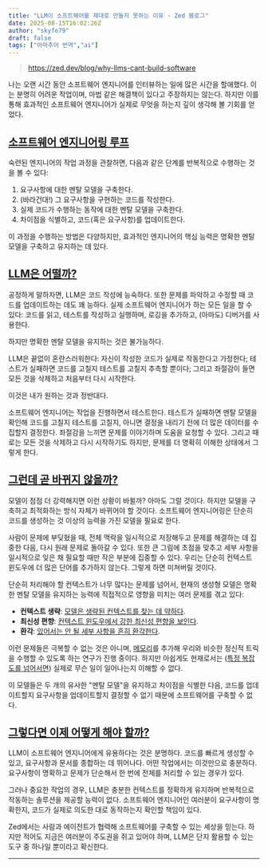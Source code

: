 ```yaml
---
title: "LLM이 소프트웨어를 제대로 만들지 못하는 이유 - Zed 블로그"
date: 2025-08-15T16:02:26Z
author: "skyfe79"
draft: false
tags: ["아마추어 번역","ai"]
---
```


> https://zed.dev/blog/why-llms-cant-build-software

나는 오랜 시간 동안 소프트웨어 엔지니어를 인터뷰하는 일에 많은 시간을 할애했다. 이는 분명히 어려운 작업이며, 마법 같은 해결책이 있다고 주장하지는 않는다. 하지만 이를 통해 효과적인 소프트웨어 엔지니어가 실제로 무엇을 하는지 깊이 생각해 볼 기회를 얻었다.


## [소프트웨어 엔지니어링 루프](https://zed.dev/#the-software-engineering-loop)

숙련된 엔지니어의 작업 과정을 관찰하면, 다음과 같은 단계를 반복적으로 수행하는 것을 볼 수 있다:

1. 요구사항에 대한 멘탈 모델을 구축한다.
2. (바라건대!) 그 요구사항을 구현하는 코드를 작성한다.
3. 실제 코드가 수행하는 동작에 대한 멘탈 모델을 구축한다.
4. 차이점을 식별하고, 코드(혹은 요구사항)를 업데이트한다.

이 과정을 수행하는 방법은 다양하지만, 효과적인 엔지니어의 핵심 능력은 명확한 멘탈 모델을 구축하고 유지하는 데 있다.


## [LLM은 어떨까?](https://zed.dev/#how-about-llms)

공정하게 말하자면, LLM은 코드 작성에 능숙하다. 또한 문제를 파악하고 수정할 때 코드를 업데이트하는 데도 꽤 능하다. 실제 소프트웨어 엔지니어가 하는 모든 일을 할 수 있다: 코드를 읽고, 테스트를 작성하고 실행하며, 로깅을 추가하고, (아마도) 디버거를 사용한다.

하지만 명확한 멘탈 모델을 유지하는 것은 불가능하다.

LLM은 끝없이 혼란스러워한다: 자신이 작성한 코드가 실제로 작동한다고 가정한다; 테스트가 실패하면 코드를 고칠지 테스트를 고칠지 추측할 뿐이다; 그리고 좌절감이 들면 모든 것을 삭제하고 처음부터 다시 시작한다.

이것은 내가 원하는 것과 정반대다.

소프트웨어 엔지니어는 작업을 진행하면서 테스트한다. 테스트가 실패하면 멘탈 모델을 확인해 코드를 고칠지 테스트를 고칠지, 아니면 결정을 내리기 전에 더 많은 데이터를 수집할지 결정한다. 좌절감을 느끼면 문제를 이야기하며 도움을 요청할 수 있다. 그리고 때로는 모든 것을 삭제하고 다시 시작하기도 하지만, 문제를 더 명확히 이해한 상태에서 그렇게 한다.


## [그런데 곧 바뀌지 않을까?](https://zed.dev/#but-soon-right)

모델이 점점 더 강력해지면 이런 상황이 바뀔까? 아마도 그럴 것이다. 하지만 모델을 구축하고 최적화하는 방식 자체가 바뀌어야 할 것이다. 소프트웨어 엔지니어링은 단순히 코드를 생성하는 것 이상의 능력을 가진 모델을 필요로 한다.

사람이 문제에 부딪혔을 때, 전체 맥락을 일시적으로 저장해두고 문제를 해결하는 데 집중한 다음, 다시 원래 문제로 돌아갈 수 있다. 또한 큰 그림에 초점을 맞추고 세부 사항을 일시적으로 잊은 채 필요할 때만 작은 부분에 집중할 수 있다. 우리는 단순히 컨텍스트 윈도우에 더 많은 단어를 추가하지 않는다. 그렇게 하면 미쳐버릴 것이다.

단순히 처리해야 할 컨텍스트가 너무 많다는 문제를 넘어서, 현재의 생성형 모델은 명확한 멘탈 모델을 유지하는 능력에 직접적으로 영향을 미치는 여러 문제를 겪고 있다:

* **컨텍스트 생략**: [모델은 생략된 컨텍스트를 찾는 데 약하다](https://xinjie-shen.com/post/llmfail2acquirecontext/).
* **최신성 편향**: [컨텍스트 윈도우에서 강한 최신성 편향을 보인다](https://arxiv.org/html/2405.20612v1).
* **환각**: [있어서는 안 될 세부 사항을 흔히 환각한다](https://arxiv.org/abs/2401.11817).

이런 문제들은 극복할 수 없는 것은 아니며, [메모리](https://research.ibm.com/blog/memory-augmented-LLMs)를 추가해 우리와 비슷한 정신적 트릭을 수행할 수 있도록 하는 연구가 진행 중이다. 하지만 아쉽게도 현재로서는 ([특정 복잡도를 넘어서면](https://machinelearning.apple.com/research/illusion-of-thinking)) 실제로 무슨 일이 일어나는지 이해할 수 없다.

이 모델들은 두 개의 유사한 "멘탈 모델"을 유지하고 차이점을 식별한 다음, 코드를 업데이트할지 요구사항을 업데이트할지 결정할 수 없기 때문에 소프트웨어를 구축할 수 없다.


## [그렇다면 이제 어떻게 해야 할까?](https://zed.dev/#so-what-now)

LLM이 소프트웨어 엔지니어에게 유용하다는 것은 분명하다. 코드를 빠르게 생성할 수 있고, 요구사항과 문서를 종합하는 데 뛰어나다. 어떤 작업에서는 이것만으로 충분하다. 요구사항이 명확하고 문제가 단순해서 한 번에 전체를 처리할 수 있는 경우가 있다.

그러나 중요한 작업의 경우, LLM은 충분한 컨텍스트를 정확하게 유지하며 반복적으로 작동하는 솔루션을 제공할 능력이 없다. 소프트웨어 엔지니어인 여러분이 요구사항이 명확한지, 코드가 실제로 의도한 대로 동작하는지 확인할 책임이 있다.

Zed에서는 사람과 에이전트가 협력해 소프트웨어를 구축할 수 있는 세상을 믿는다. 하지만 적어도 지금은 여러분이 주도권을 쥐고 있어야 하며, LLM은 단지 활용할 수 있는 도구 중 하나일 뿐이라고 확신한다.

* * *




